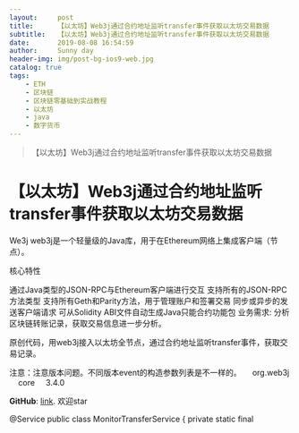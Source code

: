 ```yaml
---
layout:     post
title:      【以太坊】Web3j通过合约地址监听transfer事件获取以太坊交易数据
subtitle:   【以太坊】Web3j通过合约地址监听transfer事件获取以太坊交易数据
date:       2019-08-08 16:54:59
author:     Sunny day
header-img: img/post-bg-ios9-web.jpg
catalog: true
tags:
    - ETH
    - 区块链
    - 区块链零基础到实战教程
    - 以太坊
    - java
    - 数字货币
---
```


>【以太坊】Web3j通过合约地址监听transfer事件获取以太坊交易数据

# 【以太坊】Web3j通过合约地址监听transfer事件获取以太坊交易数据


We3j
web3j是一个轻量级的Java库，用于在Ethereum网络上集成客户端（节点）。

核心特性

通过Java类型的JSON-RPC与Ethereum客户端进行交互
支持所有的JSON-RPC方法类型
支持所有Geth和Parity方法，用于管理账户和签署交易
同步或异步的发送客户端请求
可从Solidity ABI文件自动生成Java只能合约功能包
业务需求: 分析区块链转账记录，获取交易信息进一步分析。

原创代码，用web3j接入以太坊全节点，通过合约地址监听transfer事件，获取交易记录。

注意：注意版本问题。不同版本event的构造参数列表是不一样的。
<dependency>     <groupId>org.web3j</groupId>     <artifactId>core</artifactId>     <version>3.4.0</version> </dependency>

**GitHub**: [link](https://github.com/TianShengBingFeiNiuRen/block-chain-data/blob/master/src/main/java/com/andon/blockchaindata/service/MonitorTransferService.java "link"). 欢迎star

@Service public class MonitorTransferService { private static final
